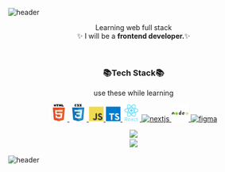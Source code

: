 ![header](https://capsule-render.vercel.app/api?type=waving&color=gradient&customColorList=6&height=200&section=header&text=Hello!%20Salut!%20안녕하세요!&fontSize=32&&animation=twinkling)
<p align="center">
Learning web full stack
<br>
✨ I will be a <b>frontend developer.</b>✨ 
</p>
<br>
<h3 align="center">📚Tech Stack📚</h3>
<p align="center">use these while learning
</p>
<p align="center"><a href="https://www.w3.org/html/" target="_blank" rel="noreferrer"> <img src="https://raw.githubusercontent.com/devicons/devicon/master/icons/html5/html5-original-wordmark.svg" alt="html5" width="35" height="35"/> </a><a href="https://www.w3schools.com/css/" target="_blank" rel="noreferrer"> <img src="https://raw.githubusercontent.com/devicons/devicon/master/icons/css3/css3-original-wordmark.svg" alt="css3" width="35" height="35"/> </a>  <a href="https://developer.mozilla.org/en-US/docs/Web/JavaScript" target="_blank" rel="noreferrer"> <img src="https://raw.githubusercontent.com/devicons/devicon/master/icons/javascript/javascript-original.svg" alt="javascript" width="30" height="30"/> </a> <a href="https://www.typescriptlang.org/" target="_blank" rel="noreferrer"> <img src="https://raw.githubusercontent.com/devicons/devicon/master/icons/typescript/typescript-original.svg" alt="typescript" width="30" height="30"/> </a> <a href="https://reactjs.org/" target="_blank" rel="noreferrer"> <img src="https://raw.githubusercontent.com/devicons/devicon/master/icons/react/react-original-wordmark.svg" alt="react" width="35" height="35"/> </a><a href="https://nextjs.org/" target="_blank" rel="noreferrer"> <img src="https://cdn.worldvectorlogo.com/logos/nextjs-2.svg" alt="nextjs" width="35" height="35"/> </a> <a href="https://nodejs.org" target="_blank" rel="noreferrer"> <img src="https://raw.githubusercontent.com/devicons/devicon/master/icons/nodejs/nodejs-original-wordmark.svg" alt="nodejs" width="35" height="35"/> </a> <a href="https://www.figma.com/" target="_blank" rel="noreferrer"> <img src="https://www.vectorlogo.zone/logos/figma/figma-icon.svg" alt="figma" width="30" height="30"/> </a> </p>

<p align="center">
<img src="https://github-readme-stats.vercel.app/api/top-langs/?username=m2jung&layout=compact"> <br>
<img src="https://img.shields.io/badge/tistory-gray?style=flat&logo=tistory&logoColor=white" />
</p>
<!-- 	<div align="center">
	<img src="https://img.shields.io/badge/Java-purple?style=flat&logo=Java&logoColor=white" />
	<img src="https://img.shields.io/badge/OracleSQL-tomato?style=flat&logo=OracleSQL&logoColor=white" />
</div> -->



![header](https://capsule-render.vercel.app/api?type=waving&color=gradient&customColorList=6&height=100&section=footer)



